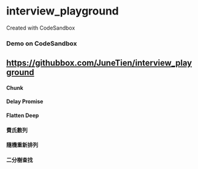 # interview_playground
Created with CodeSandbox

### Demo on CodeSandbox
https://githubbox.com/JuneTien/interview_playground
-

#### Chunk
#### Delay Promise
#### Flatten Deep
#### 費氏數列
#### 隨機重新排列
#### 二分樹查找
